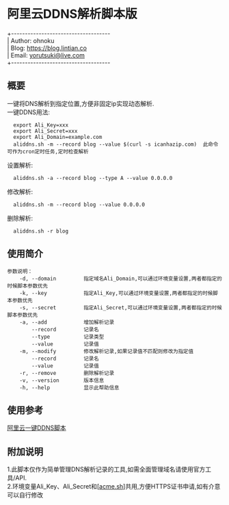 # 阿里云DDNS解析脚本版

+------------------------------------  
| Author: ohnoku  
| Blog: https://blog.lintian.co  
| Email: yorutsuki@live.com  
+------------------------------------  
## 概要
一键将DNS解析到指定位置,方便非固定ip实现动态解析.  
一键DDNS用法:  
```
  export Ali_Key=xxx  
  export Ali_Secret=xxx  
  export Ali_Domain=example.com  
  aliddns.sh -m --record blog --value $(curl -s icanhazip.com)  此命令可作为cron定时任务,定时检查解析  
 ```
 
设置解析:  
```
  aliddns.sh -a --record blog --type A --value 0.0.0.0  
```

修改解析:  
```
  aliddns.sh -m --record blog --value 0.0.0.0  
```

删除解析: 
```
  aliddns.sh -r blog  
```

## 使用简介
```
参数说明：  
    -d, --domain         指定域名Ali_Domain,可以通过环境变量设置,两者都指定的时候脚本参数优先  
    -k, --key            指定Ali_Key,可以通过环境变量设置,两者都指定的时候脚本参数优先  
    -s, --secret         指定Ali_Secret,可以通过环境变量设置,两者都指定的时候脚本参数优先  
    -a, --add            增加解析记录  
        --record         记录名  
        --type           记录类型  
        --value          记录值  
    -m, --modify         修改解析记录,如果记录值不匹配则修改为指定值  
        --record         记录名  
        --value          记录值  
    -r, --remove         删除解析记录  
    -v, --version        版本信息  
    -h, --help           显示此帮助信息  
 ```
## 使用参考
[阿里云一键DDNS脚本](https://blog.lintian.co/2021/07/13/aliyunddns)

## 附加说明
1.此脚本仅作为简单管理DNS解析记录的工具,如需全面管理域名请使用官方工具/API.  
2.环境变量Ali_Key、Ali_Secret和[[acme.sh](https://github.com/acmesh-official/acme.sh)]共用,方便HTTPS证书申请,如有介意可以自行修改  
